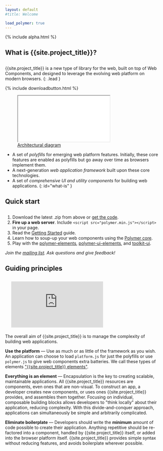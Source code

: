 ```yaml
---
layout: default
#title: Welcome

load_polymer: true
---
```


<style>
h2 {
  margin: 30px 0;
}
</style>

{% include alpha.html %}

## What is {{site.project_title}}?

{{site.project_title}} is a new type of library for the web, built on top of Web Components,
and designed to leverage the evolving web platform on modern browsers.
{: .lead }

{% include downloadbutton.html %}

<figure id="architecture-diagram">
  <iframe src="/images/architecture-diagram.svg?{{'now' | date: "%Y%m%d"}}"></iframe>
  <figcaption><a href="/images/architecture-diagram.svg">Architectural diagram</a></figcaption>
</figure>

- <i class="icon-cogs icon-3x pull-left foundation"></i> A set of _polyfills_ for emerging web platform features. Initially, these core features are enabled as polyfills but go away
over time as browsers implement them.
- <i class="icon-beaker icon-3x pull-left core"></i> A next-generation _web application framework_ built upon these core technologies.
- <i class="icon-puzzle-piece icon-3x pull-left elements"></i> A set of _comprehensive UI and utility components_ for building web applications.
{: id="what-is" }

## Quick start

1. Download the latest .zip from above or [get the code](/getting-the-code.html).
2. **Fire up a web server**. Include `<script src="polymer.min.js"></script>` in your page.
3. Read the [Getting Started](/getting-started.html) guide.
4. Learn how to soup-up your web components using the [Polymer core](/polymer.html).
5. Play with the [polymer-elements](https://github.com/Polymer/polymer-elements), [polymer-ui-elements](https://github.com/Polymer/polymer-ui-elements), and [toolkit-ui](https://github.com/Polymer/toolkit-ui).

_Join the [mailing list](/discuss.html). Ask questions and give feedback!_

## Guiding principles

<div class="centered" style="margin:20px;"><iframe id="video" src="http://www.youtube.com/embed/videoseries?list=PLRAVCSU_HVYu-zlRaqArF8Ytwz1jlMOIM" frameborder="0" allowfullscreen></iframe>
</div>

The overall aim of {{site.project_title}} is to manage the complexity of building web applications.

**Use the platform** —  Use as much or as little of the framework as you wish. An application can choose to load `platform.js` for just the polyfills or use `polymer.js` to give web components extra batteries. We call these types of elements ["{{site.project_title}} elements"](/polymer.html).

**Everything is an element** — Encapsulation is the key to creating scalable, maintainable applications. All {{site.project_title}} resources are components, even ones that are non-visual. To construct an app, a developer creates new components, or uses ones {{site.project_title}} provides, and assembles them together. Focusing on individual, composable building blocks allows developers to "think locally" about their application, reducing complexity. With this divide-and-conquer approach, applications can simultaneously be simple and arbitrarily complicated.

**Eliminate boilerplate** — Developers should write the **minimum** amount of code possible to create their application. Anything repetitive should be re-factored into a component, handled by {{site.project_title}} itself, or added into the browser platform itself. {{site.project_title}} provides simple syntax without reducing features, and avoids boilerplate wherever possible.

